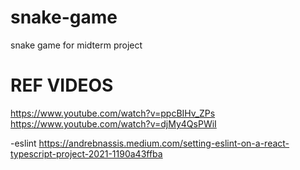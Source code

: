 # snake-game
 snake game for midterm project 



# REF VIDEOS
https://www.youtube.com/watch?v=ppcBIHv_ZPs
https://www.youtube.com/watch?v=djMy4QsPWiI

-eslint
https://andrebnassis.medium.com/setting-eslint-on-a-react-typescript-project-2021-1190a43ffba